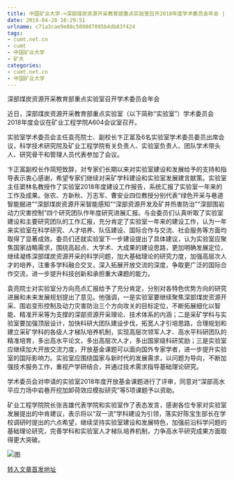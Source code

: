 ```yaml
---
title: 中国矿业大学->深部煤炭资源开采教育部重点实验室召开2018年度学术委员会年会 | cumt.net.cn
date: 2019-04-28 16:29:51
urlname: c71a3cae9e88c509807095b4db83f424
tags: 
- cumt.net.cn
- cumt
- 中国矿业大学
- 矿大
categories:
- cumt.net.cn
- 中国矿业大学
---
```


深部煤炭资源开采教育部重点实验室召开学术委员会年会

近日，深部煤炭资源开采教育部重点实验室（以下简称“实验室”）学术委员会2018年度会议在矿业工程学院A604会议室召开。

实验室学术委员会主任袁亮院士、副校长卞正富及6名实验室学术委员委员出席会议，科学技术研究院及矿业工程学院有关负责人、实验室负责人、团队学术带头人、研究骨干和管理人员代表参加了会议。

卞正富副校长作简短致辞，对专家们长期以来对实验室建设和发展给予的支持和指导表示衷心感谢，希望专家们继续对采矿学科建设和实验室发展建言献策。实验室主任窦林名教授作了实验室2018年度建设工作报告，系统汇报了实验室一年来的工作及成果。张农、方新秋、万志军、曹安业四位教授分别代表“绿色开采与巷道智能掘进”“深部煤炭资源开采智能感知”“深部资源开发及矿井热害防治”“深部围岩动力灾害控制”四个研究团队作年度研究进展汇报。与会委员们认真听取了实验室建设和主要研究团队的工作汇报，充分肯定了实验室一年来的建设工作，认为一年来实验室在科学研究、人才培养、队伍建设、国际合作与交流、社会服务等方面均取得了显著成效。委员们还就实验室下一步建设提出了具体建议，认为实验室应聚焦国家战略需求，围绕高起点、大学术、大成果的建设思路，更加明确发展定位，继续凝练深部煤炭资源开采的科学问题，加大基础理论的研究力度，加强高层次人才的培养，注重多学科融合交叉，深入拓展开放交流的深度，争取更广泛的国际合作交流，进一步提升科技创新和承担重大课题的能力。

袁亮院士对实验室分方向亮点汇报给予了充分肯定，分别对各特色优势方向的研究进展和未来发展规划提出了意见。他强调，一是实验室要继续聚焦深部煤炭资源开采、围岩变形控制及动力灾害防治三个方向攻关的目标定位，不断拓展细化以智能、精准开采等为支撑的深部资源开采理论、技术体系的内涵；二是采矿学科与实验室要加强顶层设计，加快科研大团队建设步伐，拓宽人才引培思路，合理规划和建立采矿学科的各级人才梯队培养机制，实现高层次领军人才、高水平科研团队的精准培育，多出高水平论文，多出高层次人才，多出国家级科研奖励；三是实验室应继续加大开放交流力度，开放基金课题可以面向国外专家学者，进一步提升实验室的国际影响力。实验室应围绕国家与新时代的发展需求，以问题为导向，不断加强技术服务工作，重视产学研结合，并通过技术需求指导基础理论研究。

学术委员会对申请的实验室2018年度开放基金课题进行了评审，同意对“深部高水平应力场中岩巷开挖加卸荷效应模拟研究”等5项课题予以资助。

矿业工程学院院长张吉雄代表学院和实验室作了表态发言，感谢各位专家对实验室发展提出的中肯建议，表示将以“双一流”学科建设为引领，落实好陈宝生部长在学校调研时提出的六点希望，继续坚持实验室建设和发展特色，加强前沿科学问题的基础理论研究，完善学科和实验室人才梯队培养机制，力争高水平研究成果方面取得更大突破。

![图](http://xwzx.cumt.edu.cn/_upload/article/images/8f/28/78d3e714436288ae86ef971ea53c/2deb3949-1c59-49f4-bebb-680dcc036236.jpg)

[转入文章首发地址](http://xwzx.cumt.edu.cn/e8/b6/c513a518326/page.htm)
